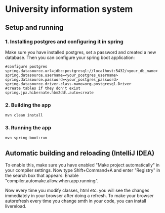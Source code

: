 # University information system #

## Setup and running ##

### 1. Installing postgres and configuring it in spring ###
Make sure you have installed postgres, set a password and created a new database.
Then you can configure your spring boot application:

```
#configure postgres
spring.datasource.url=jdbc:postgresql://localhost:5432/<your_db_name>
spring.datasource.username=<your_postgres_username>
spring.datasource.password=<your_postgres_password>
spring.datasource.driver-class-name=org.postgresql.Driver
#create tables if they don't exist
spring.jpa.hibernate.hbm2ddl.auto=create
```

### 2. Building the app ###

```
mvn clean install
```

### 3. Running the app ###

```
mvn spring-boot:run
```

## Automatic building and reloading (IntelliJ IDEA) ##
To enable this, make sure you have enabled "Make project automatically" in your compiler settings.
Now type Shift+Command+A and enter "Registry" in the search box that appears. Enable "compiler.automake.allow.when.app.running".

Now every time you modify classes, html etc. you will see the changes immediately in your browser after doing a refresh.
To make your browser autorefresh every time you change smth in your code, you can install livereload.



